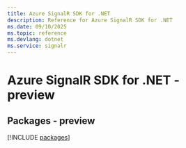 ```yaml
---
title: Azure SignalR SDK for .NET
description: Reference for Azure SignalR SDK for .NET
ms.date: 09/10/2025
ms.topic: reference
ms.devlang: dotnet
ms.service: signalr
---
```

# Azure SignalR SDK for .NET - preview
## Packages - preview
[!INCLUDE [packages](signalr-index.md)]